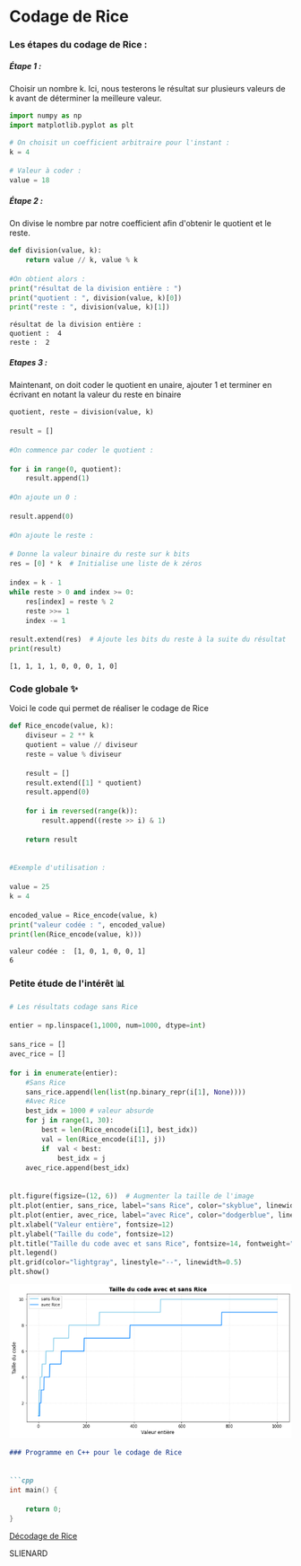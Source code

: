 # Codage de Rice

### Les étapes du codage de Rice :

##### Étape 1 :

Choisir un nombre k. Ici, nous testerons le résultat sur plusieurs valeurs de k avant de déterminer la meilleure valeur.


```python
import numpy as np
import matplotlib.pyplot as plt
```


```python
# On choisit un coefficient arbitraire pour l'instant : 
k = 4 

# Valeur à coder : 
value = 18

```

##### Étape 2 :

On divise le nombre par notre coefficient afin d'obtenir le quotient et le reste.


```python
def division(value, k):
    return value // k, value % k

#On obtient alors :
print("résultat de la division entière : ")
print("quotient : ", division(value, k)[0])
print("reste : ", division(value, k)[1])
```

    résultat de la division entière : 
    quotient :  4
    reste :  2


##### Etapes 3 : 

Maintenant, on doit coder le quotient en unaire, ajouter 1 et terminer en écrivant en notant la valeur du reste en binaire



```python
quotient, reste = division(value, k)

result = []

#On commence par coder le quotient :

for i in range(0, quotient):
    result.append(1)

#On ajoute un 0 : 

result.append(0)

#On ajoute le reste :

# Donne la valeur binaire du reste sur k bits
res = [0] * k  # Initialise une liste de k zéros

index = k - 1
while reste > 0 and index >= 0:
    res[index] = reste % 2
    reste >>= 1
    index -= 1

result.extend(res)  # Ajoute les bits du reste à la suite du résultat
print(result)
```

    [1, 1, 1, 1, 0, 0, 0, 1, 0]


### Code globale ✨

Voici le code qui permet de réaliser le codage de Rice 



```python
def Rice_encode(value, k):
    diviseur = 2 ** k
    quotient = value // diviseur
    reste = value % diviseur

    result = []
    result.extend([1] * quotient)
    result.append(0)

    for i in reversed(range(k)):
        result.append((reste >> i) & 1)

    return result


#Exemple d'utilisation :

value = 25
k = 4

encoded_value = Rice_encode(value, k)
print("valeur codée : ", encoded_value)
print(len(Rice_encode(value, k)))
```

    valeur codée :  [1, 0, 1, 0, 0, 1]
    6


### Petite étude de l'intérêt 📊


```python
# Les résultats codage sans Rice

entier = np.linspace(1,1000, num=1000, dtype=int)

sans_rice = []
avec_rice = []

for i in enumerate(entier):
    #Sans Rice
    sans_rice.append(len(list(np.binary_repr(i[1], None))))
    #Avec Rice
    best_idx = 1000 # valeur absurde
    for j in range(1, 30):
        best = len(Rice_encode(i[1], best_idx))
        val = len(Rice_encode(i[1], j))
        if  val < best:
            best_idx = j
    avec_rice.append(best_idx)


plt.figure(figsize=(12, 6))  # Augmenter la taille de l'image
plt.plot(entier, sans_rice, label="sans Rice", color="skyblue", linewidth=2)
plt.plot(entier, avec_rice, label="avec Rice", color="dodgerblue", linewidth=2)
plt.xlabel("Valeur entière", fontsize=12)
plt.ylabel("Taille du code", fontsize=12)
plt.title("Taille du code avec et sans Rice", fontsize=14, fontweight="bold")
plt.legend()
plt.grid(color="lightgray", linestyle="--", linewidth=0.5)
plt.show()
```


    
![png](Rice_files/Rice_10_0.png)
    


```markdown
### Programme en C++ pour le codage de Rice


```cpp
int main() {
 
    return 0;
}
```




[Décodage de Rice](decodage_rice.md)


SLIENARD
